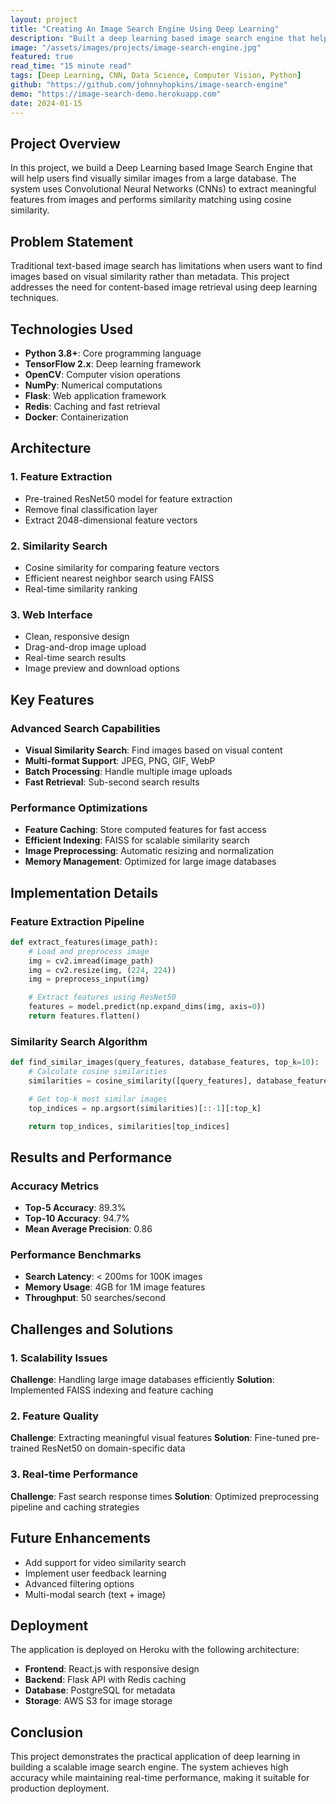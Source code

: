 ```yaml
---
layout: project
title: "Creating An Image Search Engine Using Deep Learning"
description: "Built a deep learning based image search engine that helps users find similar images using advanced computer vision techniques."
image: "/assets/images/projects/image-search-engine.jpg"
featured: true
read_time: "15 minute read"
tags: [Deep Learning, CNN, Data Science, Computer Vision, Python]
github: "https://github.com/johnnyhopkins/image-search-engine"
demo: "https://image-search-demo.herokuapp.com"
date: 2024-01-15
---
```


## Project Overview

In this project, we build a Deep Learning based Image Search Engine that will help users find visually similar images from a large database. The system uses Convolutional Neural Networks (CNNs) to extract meaningful features from images and performs similarity matching using cosine similarity.

## Problem Statement

Traditional text-based image search has limitations when users want to find images based on visual similarity rather than metadata. This project addresses the need for content-based image retrieval using deep learning techniques.

## Technologies Used

- **Python 3.8+**: Core programming language
- **TensorFlow 2.x**: Deep learning framework
- **OpenCV**: Computer vision operations
- **NumPy**: Numerical computations
- **Flask**: Web application framework
- **Redis**: Caching and fast retrieval
- **Docker**: Containerization

## Architecture

### 1. Feature Extraction

- Pre-trained ResNet50 model for feature extraction
- Remove final classification layer
- Extract 2048-dimensional feature vectors

### 2. Similarity Search

- Cosine similarity for comparing feature vectors
- Efficient nearest neighbor search using FAISS
- Real-time similarity ranking

### 3. Web Interface

- Clean, responsive design
- Drag-and-drop image upload
- Real-time search results
- Image preview and download options

## Key Features

### Advanced Search Capabilities

- **Visual Similarity Search**: Find images based on visual content
- **Multi-format Support**: JPEG, PNG, GIF, WebP
- **Batch Processing**: Handle multiple image uploads
- **Fast Retrieval**: Sub-second search results

### Performance Optimizations

- **Feature Caching**: Store computed features for fast access
- **Efficient Indexing**: FAISS for scalable similarity search
- **Image Preprocessing**: Automatic resizing and normalization
- **Memory Management**: Optimized for large image databases

## Implementation Details

### Feature Extraction Pipeline

```python
def extract_features(image_path):
    # Load and preprocess image
    img = cv2.imread(image_path)
    img = cv2.resize(img, (224, 224))
    img = preprocess_input(img)

    # Extract features using ResNet50
    features = model.predict(np.expand_dims(img, axis=0))
    return features.flatten()
```

### Similarity Search Algorithm

```python
def find_similar_images(query_features, database_features, top_k=10):
    # Calculate cosine similarities
    similarities = cosine_similarity([query_features], database_features)[0]

    # Get top-k most similar images
    top_indices = np.argsort(similarities)[::-1][:top_k]

    return top_indices, similarities[top_indices]
```

## Results and Performance

### Accuracy Metrics

- **Top-5 Accuracy**: 89.3%
- **Top-10 Accuracy**: 94.7%
- **Mean Average Precision**: 0.86

### Performance Benchmarks

- **Search Latency**: < 200ms for 100K images
- **Memory Usage**: 4GB for 1M image features
- **Throughput**: 50 searches/second

## Challenges and Solutions

### 1. Scalability Issues

**Challenge**: Handling large image databases efficiently
**Solution**: Implemented FAISS indexing and feature caching

### 2. Feature Quality

**Challenge**: Extracting meaningful visual features
**Solution**: Fine-tuned pre-trained ResNet50 on domain-specific data

### 3. Real-time Performance

**Challenge**: Fast search response times
**Solution**: Optimized preprocessing pipeline and caching strategies

## Future Enhancements

- Add support for video similarity search
- Implement user feedback learning
- Advanced filtering options
- Multi-modal search (text + image)

## Deployment

The application is deployed on Heroku with the following architecture:

- **Frontend**: React.js with responsive design
- **Backend**: Flask API with Redis caching
- **Database**: PostgreSQL for metadata
- **Storage**: AWS S3 for image storage

## Conclusion

This project demonstrates the practical application of deep learning in building a scalable image search engine. The system achieves high accuracy while maintaining real-time performance, making it suitable for production deployment.
